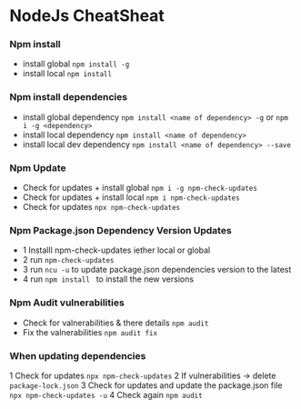 # NodeJs CheatSheat

### Npm install

- install global `npm install -g`
- install local `npm install`

### Npm install dependencies

- install global dependency `npm install <name of dependency> -g` or `npm i -g <dependency>`
- install local dependency `npm install <name of dependency>`
- install local dev dependency `npm install <name of dependency> --save`

### Npm Update

- Check for updates + install global `npm i -g npm-check-updates`
- Check for updates + install local `npm i npm-check-updates`
- Check for updates `npx npm-check-updates`

### Npm Package.json Dependency Version Updates

- 1 Installl npm-check-updates iether local or global
- 2 run `npm-check-updates`
- 3 run `ncu -u` to update package.json dependencies version to the latest
- 4 run `npm install ` to install the new versions

### Npm Audit vulnerabilities

- Check for valnerabilities & there details `npm audit`
- Fix the valnerabilities `npm audit fix`

### When updating dependencies

1 Check for updates `npx npm-check-updates`
2 If vulnerabilities -> delete `package-lock.json`
3 Check for updates and update the package.json file `npx npm-check-updates -u`
4 Check again `npm audit`
